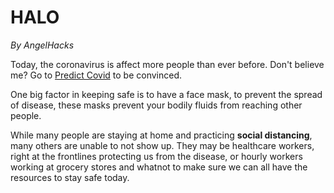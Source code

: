# HALO
*By AngelHacks*

Today, the coronavirus is affect more people than ever before.
Don't believe me? Go to [Predict Covid](predictcovid.com) to be convinced.

One big factor in keeping safe is to have a face mask, to prevent the spread of disease, these masks prevent your bodily fluids from reaching other people.

While many people are staying at home and practicing **social distancing**, many others are unable to not show up. They may be healthcare workers, right at the frontlines protecting us from the disease, or hourly workers working at grocery stores and whatnot to make sure we can all have the resources to stay safe today.